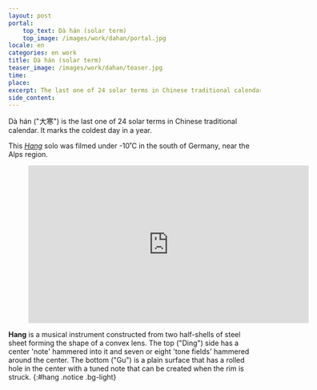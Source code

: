 ```yaml
---
layout: post
portal:
    top_text: Dà hán (solar term)
    top_image: /images/work/dahan/portal.jpg
locale: en
categories: en work
title: Dà hán (solar term)
teaser_image: /images/work/dahan/teaser.jpg
time:
place:
excerpt: The last one of 24 solar terms in Chinese traditional calendar. It marks the coldest day in a year. This is a Hang solo.
side_content:
---
```


Dà hán ("大寒") is the last one of 24 solar terms in Chinese traditional calendar. It marks the coldest day in a year.

This [*Hang*](#jiangzhoudagu) solo was filmed under -10˚C in the south of Germany, near the Alps region.

<figure class="video-container">
    <iframe width="560" height="315" src="https://www.youtube.com/embed/b0LHJj54Y5U" frameborder="0" allow="accelerometer; autoplay; encrypted-media; gyroscope; picture-in-picture" allowfullscreen></iframe>
</figure>

<i class="icon-note icon-inline"></i><b>Hang</b> is a musical instrument constructed from two half-shells of steel sheet forming the shape of a convex lens. The top ("Ding") side has a center 'note' hammered into it and seven or eight 'tone fields' hammered around the center. The bottom ("Gu") is a plain surface that has a rolled hole in the center with a tuned note that can be created when the rim is struck.
{:#hang .notice .bg-light}
